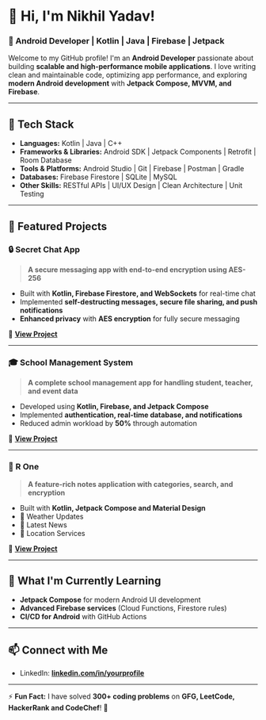 # 👋 Hi, I'm Nikhil Yadav!  
### 🚀 Android Developer | Kotlin | Java | Firebase | Jetpack  

Welcome to my GitHub profile! I'm an **Android Developer** passionate about building **scalable and high-performance mobile applications**. I love writing clean and maintainable code, optimizing app performance, and exploring **modern Android development** with **Jetpack Compose, MVVM, and Firebase**.  

---

## 🔧 Tech Stack  
- **Languages:** Kotlin | Java | C++  
- **Frameworks & Libraries:** Android SDK | Jetpack Components | Retrofit | Room Database  
- **Tools & Platforms:** Android Studio | Git | Firebase | Postman | Gradle  
- **Databases:** Firebase Firestore | SQLite | MySQL  
- **Other Skills:** RESTful APIs | UI/UX Design | Clean Architecture | Unit Testing  

---

## 📱 Featured Projects  

### 🔒 Secret Chat App  
> **A secure messaging app with end-to-end encryption using AES-256**  
- Built with **Kotlin, Firebase Firestore, and WebSockets** for real-time chat  
- Implemented **self-destructing messages, secure file sharing, and push notifications**  
- **Enhanced privacy** with **AES encryption** for fully secure messaging  

🔗 **[View Project](https://github.com/Nikhil-Dev-R/Secret-Chat-Demo)**  

---

### 🎓 School Management System  
> **A complete school management app for handling student, teacher, and event data**  
- Developed using **Kotlin, Firebase, and Jetpack Compose**  
- Implemented **authentication, real-time database, and notifications**  
- Reduced admin workload by **50%** through automation  

🔗 **[View Project](https://github.com/Nikhil-Dev-R/SchoolManagement)**  

---

### 📝 R One
> **A feature-rich notes application with categories, search, and encryption**  
- Built with **Kotlin, Jetpack Compose and Material Design** 
- 🔆 Weather Updates
- 📰 Latest News
- 📍 Location Services

🔗 **[View Project](https://github.com/Nikhil-Dev-R/R-One)**

---

## 🌱 What I'm Currently Learning  
- **Jetpack Compose** for modern Android UI development  
- **Advanced Firebase services** (Cloud Functions, Firestore rules)  
- **CI/CD for Android** with GitHub Actions  

---

## 📫 Connect with Me  
- LinkedIn: **[linkedin.com/in/yourprofile](https://www.linkedin.com/in/nikhil-yadav-411758282?trk=contact-info)**  
---

⚡ **Fun Fact:** I have solved **300+ coding problems** on **GFG, LeetCode, HackerRank and CodeChef**! 🚀  

<!---
Nikhil-Dev-R/Nikhil-Dev-R is a ✨ special ✨ repository because its `README.md` (this file) appears on your GitHub profile.
You can click the Preview link to take a look at your changes.
--->
